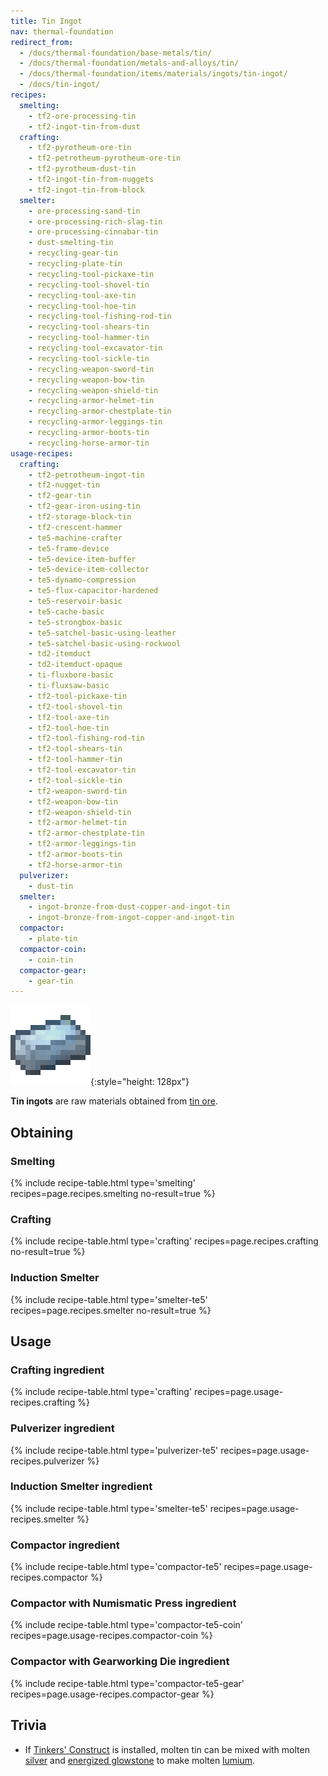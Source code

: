 ```yaml
---
title: Tin Ingot
nav: thermal-foundation
redirect_from:
  - /docs/thermal-foundation/base-metals/tin/
  - /docs/thermal-foundation/metals-and-alloys/tin/
  - /docs/thermal-foundation/items/materials/ingots/tin-ingot/
  - /docs/tin-ingot/
recipes:
  smelting:
    - tf2-ore-processing-tin
    - tf2-ingot-tin-from-dust
  crafting:
    - tf2-pyrotheum-ore-tin
    - tf2-petrotheum-pyrotheum-ore-tin
    - tf2-pyrotheum-dust-tin
    - tf2-ingot-tin-from-nuggets
    - tf2-ingot-tin-from-block
  smelter:
    - ore-processing-sand-tin
    - ore-processing-rich-slag-tin
    - ore-processing-cinnabar-tin
    - dust-smelting-tin
    - recycling-gear-tin
    - recycling-plate-tin
    - recycling-tool-pickaxe-tin
    - recycling-tool-shovel-tin
    - recycling-tool-axe-tin
    - recycling-tool-hoe-tin
    - recycling-tool-fishing-rod-tin
    - recycling-tool-shears-tin
    - recycling-tool-hammer-tin
    - recycling-tool-excavator-tin
    - recycling-tool-sickle-tin
    - recycling-weapon-sword-tin
    - recycling-weapon-bow-tin
    - recycling-weapon-shield-tin
    - recycling-armor-helmet-tin
    - recycling-armor-chestplate-tin
    - recycling-armor-leggings-tin
    - recycling-armor-boots-tin
    - recycling-horse-armor-tin
usage-recipes:
  crafting:
    - tf2-petrotheum-ingot-tin
    - tf2-nugget-tin
    - tf2-gear-tin
    - tf2-gear-iron-using-tin
    - tf2-storage-block-tin
    - tf2-crescent-hammer
    - te5-machine-crafter
    - te5-frame-device
    - te5-device-item-buffer
    - te5-device-item-collector
    - te5-dynamo-compression
    - te5-flux-capacitor-hardened
    - te5-reservoir-basic
    - te5-cache-basic
    - te5-strongbox-basic
    - te5-satchel-basic-using-leather
    - te5-satchel-basic-using-rockwool
    - td2-itemduct
    - td2-itemduct-opaque
    - ti-fluxbore-basic
    - ti-fluxsaw-basic
    - tf2-tool-pickaxe-tin
    - tf2-tool-shovel-tin
    - tf2-tool-axe-tin
    - tf2-tool-hoe-tin
    - tf2-tool-fishing-rod-tin
    - tf2-tool-shears-tin
    - tf2-tool-hammer-tin
    - tf2-tool-excavator-tin
    - tf2-tool-sickle-tin
    - tf2-weapon-sword-tin
    - tf2-weapon-bow-tin
    - tf2-weapon-shield-tin
    - tf2-armor-helmet-tin
    - tf2-armor-chestplate-tin
    - tf2-armor-leggings-tin
    - tf2-armor-boots-tin
    - tf2-horse-armor-tin
  pulverizer:
    - dust-tin
  smelter:
    - ingot-bronze-from-dust-copper-and-ingot-tin
    - ingot-bronze-from-ingot-copper-and-ingot-tin
  compactor:
    - plate-tin
  compactor-coin:
    - coin-tin
  compactor-gear:
    - gear-tin
---
```


![Tin ingot](/assets/images/thermal-foundation/ingot-tin.png){:style="height: 128px"}


**Tin ingots** are raw materials obtained from [tin ore](/docs/thermal-foundation/tin-ore/).


Obtaining
---------

### Smelting
{% include recipe-table.html type='smelting' recipes=page.recipes.smelting no-result=true %}

### Crafting
{% include recipe-table.html type='crafting' recipes=page.recipes.crafting no-result=true %}

### Induction Smelter
{% include recipe-table.html type='smelter-te5' recipes=page.recipes.smelter no-result=true %}


Usage
-----

### Crafting ingredient
{% include recipe-table.html type='crafting' recipes=page.usage-recipes.crafting %}

### Pulverizer ingredient
{% include recipe-table.html type='pulverizer-te5' recipes=page.usage-recipes.pulverizer %}

### Induction Smelter ingredient
{% include recipe-table.html type='smelter-te5' recipes=page.usage-recipes.smelter %}

### Compactor ingredient
{% include recipe-table.html type='compactor-te5' recipes=page.usage-recipes.compactor %}

### Compactor with Numismatic Press ingredient
{% include recipe-table.html type='compactor-te5-coin' recipes=page.usage-recipes.compactor-coin %}

### Compactor with Gearworking Die ingredient
{% include recipe-table.html type='compactor-te5-gear' recipes=page.usage-recipes.compactor-gear %}


Trivia
------

* If [Tinkers'
  Construct](https://minecraft.curseforge.com/projects/tinkers-construct) is
  installed, molten tin can be mixed with molten [silver](/docs/thermal-foundation/silver-ingot/)
  and [energized glowstone](/docs/thermal-foundation/energized-glowstone/) to make molten
  [lumium](/docs/thermal-foundation/lumium-ingot/).
